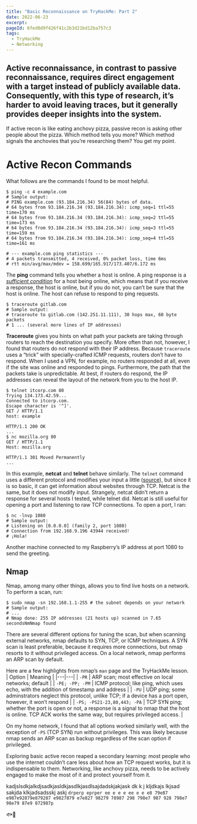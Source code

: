 ```yaml
---
title: "Basic Reconnaissance on TryHackMe: Part 2"
date: 2022-06-23
excerpt: 
pageId: 6fed0d9f426f41c2b3d21bd12ba757c3
tags:
  - TryHackMe
  - Networking
---
```


Active reconnaissance, in contrast to passive reconnaissance, requires direct engagement with a target instead of publicly available data. Consequently, with this type of research, it’s harder to avoid leaving traces, but it generally provides deeper insights into the system. 
---

If active recon is like eating anchovy pizza, passive recon is asking other people about the pizza. Which method tells you more? Which method signals the anchovies that you’re researching them? You get my point.

# Active Recon Commands

What follows are the commands I found to be most helpful.

```shell
$ ping -c 4 example.com
# Sample output:
# PING example.com (93.184.216.34) 56(84) bytes of data.
# 64 bytes from 93.184.216.34 (93.184.216.34): icmp_seq=1 ttl=55 time=170 ms
# 64 bytes from 93.184.216.34 (93.184.216.34): icmp_seq=2 ttl=55 time=173 ms
# 64 bytes from 93.184.216.34 (93.184.216.34): icmp_seq=3 ttl=55 time=159 ms
# 64 bytes from 93.184.216.34 (93.184.216.34): icmp_seq=4 ttl=55 time=161 ms

# --- example.com ping statistics ---
# 4 packets transmitted, 4 received, 0% packet loss, time 6ms
# rtt min/avg/max/mdev = 158.699/165.917/173.407/6.172 ms
```

The **ping** command tells you whether a host is online. A ping response is a [*sufficient condition*](https://www.merriam-webster.com/dictionary/sufficient%20condition) for a host being online, which means that if you receive a response, the host is online, but if you do not, you can’t be sure that the host is online. The host can refuse to respond to ping requests.

```shell
$ traceroute gitlab.com
# Sample output:
# traceroute to gitlab.com (142.251.11.111), 30 hops max, 60 byte packets
# 1 ... (several more lines of IP addresses)
```

**Traceroute** gives you hints on what path your packets are taking through routers to reach the destination you specify. More often than not, however, I found that routers do not respond with their IP address. Because `traceroute` uses a “trick” with specially-crafted ICMP requests, routers don’t have to respond. When I used a VPN, for example, no routers responded at all, even if the site was online and responded to pings. Furthermore, the path that the packets take is unpredictable. At best, if routers do respond, the IP addresses can reveal the layout of the network from you to the host IP.

```shell
$ telnet itcorp.com 80
Trying 134.173.42.59...
Connected to itcorp.com.
Escape character is '^]'.
GET / HTTP/1.1
host: example

HTTP/1.1 200 OK
...
$ nc mozilla.org 80
GET / HTTP/1.1
Host: mozilla.org

HTTP/1.1 301 Moved Permanently
...
```

In this example, **netcat** and **telnet** behave similarly. The `telnet` command uses a different protocol and modifies your input a little ([source](https://superuser.com/questions/1461609/what-is-the-difference-between-telnet-and-netcat)), but since it is so basic, it can get information about websites through TCP. Netcat is the same, but it does not modify input. Strangely, netcat didn’t return a response for several hosts I tested, while telnet did. Netcat is still useful for opening a port and listening to raw TCP connections. To open a port, I ran:

```shell
$ nc -lnvp 1080
# Sample output:
# Listening on [0.0.0.0] (family 2, port 1080)
# Connection from 192.168.9.196 43944 received!
# ¡Hola!
```

Another machine connected to my Raspberry’s IP address at port 1080 to send the greeting.

## Nmap

Nmap, among many other things, allows you to find live hosts on a network. To perform a scan, run:

```shell
$ sudo nmap -sn 192.168.1.1-255 # the subnet depends on your network
# Sample output:
# ...
# Nmap done: 255 IP addresses (21 hosts up) scanned in 7.65 secondsNmNmap found 
```

There are several different options for tuning the scan, but when scanning external networks, nmap defaults to SYN, TCP, or ICMP techniques. A SYN scan is least preferable, because it requires more connections, but nmap resorts to it without privileged access. On a local network, nmap performs an ARP scan by default. 

Here are a few highlights from nmap’s `man` page and the TryHackMe lesson.
| Option | Meaning |
|---|---|
| `-PR` | ARP scan; most effective on local networks; default |
| `-PE; -PP; -PM` | ICMP protocol; like ping, which uses echo, with the addition of timestamp and address |
| `-PU` | UDP ping; some adminstrators neglect this protocol, unlike TCP; if a device has a port open, however, it won’t respond |
| `-PS; -PS21-23,80,443; -PA` | TCP SYN ping; whether the port is open or not, a response is a signal to nmap that the host is online. TCP ACK works the same way, but requires privileged access. |

On my home network, I found that all options worked similarly well, with the exception of `-PS` (TCP SYN) run without privileges. This was likely because nmap sends an ARP scan as backup regardless of the scan option if privileged.



Exploring basic active recon reaped a secondary learning: most people who use the internet couldn’t care less about how an TCP request works, but it is indispensable to them. Networking, like anchovy pizza, needs to be actively engaged to make the most of it and protect yourself from it. 

kadjslsdkjalkdjsadkjasldkjasdlkjasdlsajdadskjakjask dk k j kljdkajs lkjsad sakjda klkjadsadsskj askj `drperp eprper ee e e e ee e e e8 79e87 e987e92879e879287 e9827879 e7e827 98279 78987 298 798e7 987 928 798e7 98e79 87e9 872987p`

🐟🍕

